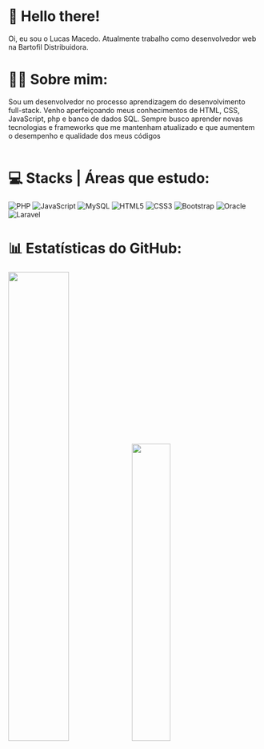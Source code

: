 # 🖖 Hello there!

Oi, eu sou o Lucas Macedo. Atualmente trabalho como desenvolvedor web na Bartofil Distribuidora. </br>

# 👨‍💻 Sobre mim:
Sou um desenvolvedor no processo aprendizagem do desenvolvimento full-stack. Venho aperfeiçoando meus conhecimentos de HTML, CSS, JavaScript, php e banco de dados SQL. 
Sempre busco aprender novas tecnologias e frameworks que me mantenham atualizado e que aumentem o desempenho e qualidade dos meus códigos</br>
</br>

# 💻 Stacks | Áreas que estudo:

![PHP](https://img.shields.io/badge/php-%23777BB4.svg?style=for-the-badge&logo=php&logoColor=white)
![JavaScript](https://img.shields.io/badge/javascript-%23323330.svg?style=for-the-badge&logo=javascript&logoColor=%23F7DF1E)
![MySQL](https://img.shields.io/badge/mysql-%2300f.svg?style=for-the-badge&logo=mysql&logoColor=white)
![HTML5](https://img.shields.io/badge/html5-%23E34F26.svg?style=for-the-badge&logo=html5&logoColor=white)
![CSS3](https://img.shields.io/badge/css3-%231572B6.svg?style=for-the-badge&logo=css3&logoColor=white)
![Bootstrap](https://img.shields.io/badge/bootstrap-%238511FA.svg?style=for-the-badge&logo=bootstrap&logoColor=white)
![Oracle](https://img.shields.io/badge/Oracle-F80000?style=for-the-badge&logo=oracle&logoColor=white)
![Laravel](https://img.shields.io/badge/laravel-%23FF2D20.svg?style=for-the-badge&logo=laravel&logoColor=white)



# 📊 Estatísticas do GitHub:
<img src="https://github-readme-stats-wheat-two-53.vercel.app/api?username=lucas-macedo-dev&theme=neon&hide_border=false&include_all_commits=false&count_private=false" style="width: 49%;"/><img src="https://github-readme-stats-wheat-two-53.vercel.app/api/top-langs/?username=lucas-macedo-dev&theme=neon&hide_border=false&include_all_commits=false&count_private=false&layout=compact" width="39%">


